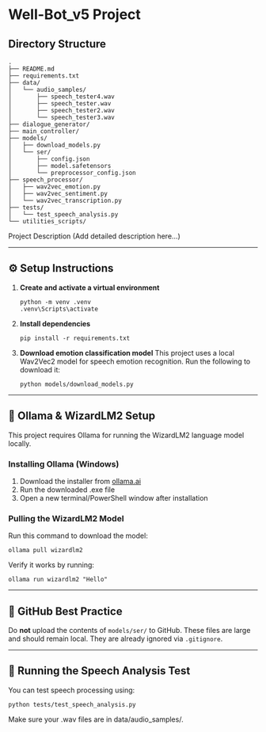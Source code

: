# Well-Bot_v5 Project

## Directory Structure

```
.
├── README.md
├── requirements.txt
├── data/
│   └── audio_samples/
│       ├── speech_tester4.wav
│       ├── speech_tester.wav
│       ├── speech_tester2.wav
│       └── speech_tester3.wav
├── dialogue_generator/
├── main_controller/
├── models/
│   ├── download_models.py
│   └── ser/
│       ├── config.json
│       ├── model.safetensors
│       └── preprocessor_config.json
├── speech_processor/
│   ├── wav2vec_emotion.py
│   ├── wav2vec_sentiment.py
│   └── wav2vec_transcription.py
├── tests/
│   └── test_speech_analysis.py
└── utilities_scripts/
```

Project Description
(Add detailed description here...)

---

## ⚙️ Setup Instructions

1. **Create and activate a virtual environment**
    ```
    python -m venv .venv
    .venv\Scripts\activate
    ```

2. **Install dependencies**
    ```
    pip install -r requirements.txt
    ```

3. **Download emotion classification model**
    This project uses a local Wav2Vec2 model for speech emotion recognition. Run the following to download it:
    ```
    python models/download_models.py
    ```

---

## 🤖 Ollama & WizardLM2 Setup
This project requires Ollama for running the WizardLM2 language model locally.

### Installing Ollama (Windows)
1. Download the installer from [ollama.ai](https://ollama.ai)
2. Run the downloaded .exe file
3. Open a new terminal/PowerShell window after installation

### Pulling the WizardLM2 Model
Run this command to download the model:
```
ollama pull wizardlm2
```

Verify it works by running:
```
ollama run wizardlm2 "Hello"
```

---

## 🚫 GitHub Best Practice
Do **not** upload the contents of `models/ser/` to GitHub. These files are large and should remain local. They are already ignored via `.gitignore`.

---
## 🧪 Running the Speech Analysis Test
You can test speech processing using:
```
python tests/test_speech_analysis.py
```
Make sure your .wav files are in data/audio_samples/.
